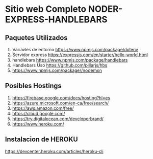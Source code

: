 # Sitio web Completo NODER-EXPRESS-HANDLEBARS

## Paquetes Utilizados

1. Variavles de entorno https://www.npmjs.com/package/dotenv
2. Servidor express https://expressjs.com/en/starter/hello-world.html
3. handlebars https://www.npmjs.com/package/handlebars
4. Handlebars Uso https://github.com/pillarjs/hbs
5. https://www.npmjs.com/package//nodemon

## Posibles Hostings

1. https://firebase.google.com/docs/hosting?hl=es
2. https://azure.microsoft.com/en-ca/free/search/
3. https://aws.amazon.com/free/
4. https://cloud.google.com/
5. https://try.digitalocean.com/developerbrand/
6. https://www.heroku.com/

## Instalacion de HEROKU
https://devcenter.heroku.com/articles/heroku-cli
